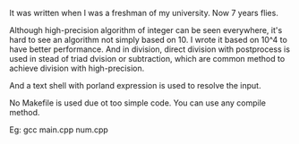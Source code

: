 It was written when I was a freshman of my university. Now 7 years flies.

Although high-precision algorithm of integer can be seen everywhere, it's hard to see an algorithm not simply based on 10. I wrote it based on 10^4 to have better performance. And in division, direct division with postprocess is used in stead of triad dvision or subtraction, which are common method to achieve division with high-precision.

And a text shell with porland expression is used to resolve the input.

No Makefile is used due ot too simple code. You can use any compile method.

Eg:
gcc main.cpp num.cpp

